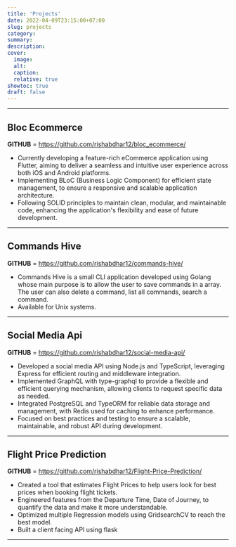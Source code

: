 ```yaml
---
title: 'Projects'
date: 2022-04-09T23:15:00+07:00
slug: projects
category:
summary:
description:
cover:
  image:
  alt:
  caption:
  relative: true
showtoc: true
draft: false
---
```


---

## Bloc Ecommerce

**GITHUB** = https://github.com/rishabdhar12/bloc_ecommerce/

- Currently developing a feature-rich eCommerce application using Flutter, aiming to deliver a seamless and intuitive user experience across both iOS and Android platforms.
- Implementing BLoC (Business Logic Component) for efficient state management, to ensure a responsive and scalable application architecture.
- Following SOLID principles to maintain clean, modular, and maintainable code, enhancing the application's flexibility and ease of future development.

---

## Commands Hive

**GITHUB** = https://github.com/rishabdhar12/commands-hive/

- Commands Hive is a small CLI application developed using Golang whose main purpose is to allow the user to save commands in a array. The user can also delete a command, list all commands, search a command.
- Available for Unix systems.

---

## Social Media Api

**GITHUB** = https://github.com/rishabdhar12/social-media-api/

- Developed a social media API using Node.js and TypeScript, leveraging Express for efficient routing and middleware integration.
- Implemented GraphQL with type-graphql to provide a flexible and efficient querying mechanism, allowing clients to request specific data as needed.
- Integrated PostgreSQL and TypeORM for reliable data storage and management, with Redis used for caching to enhance performance.
- Focused on best practices and testing to ensure a scalable, maintainable, and robust API during development.

---

## Flight Price Prediction

**GITHUB** = https://github.com/rishabdhar12/Flight-Price-Prediction/

- Created a tool that estimates Flight Prices to help users look for best prices when booking flight tickets.
- Engineered features from the Departure Time, Date of Journey, to quantify the data and make it more understandable.
- Optimized multiple Regression models using GridsearchCV to reach the best model.
- Built a client facing API using flask

---
